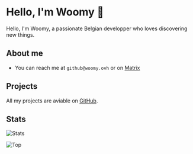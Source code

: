 # Hello, I'm Woomy 👋

Hello, I'm Woomy, a passionate Belgian developper who loves discovering new things.

## About me

- You can reach me at `github@woomy.ovh` or on [Matrix](https://matrix.to/#/@woomy4680-exe:matrix.org)

## Projects

All my projects are aviable on [GitHub](https://github.com/Woomymy?tab=repositories).

## Stats

![Stats](https://github-readme-stats.vercel.app/api?username=Woomymy&show_icons=true&theme=cobalt)

![Top](https://github-readme-stats.vercel.app/api/top-langs/?username=Woomymy&layout=compact)

